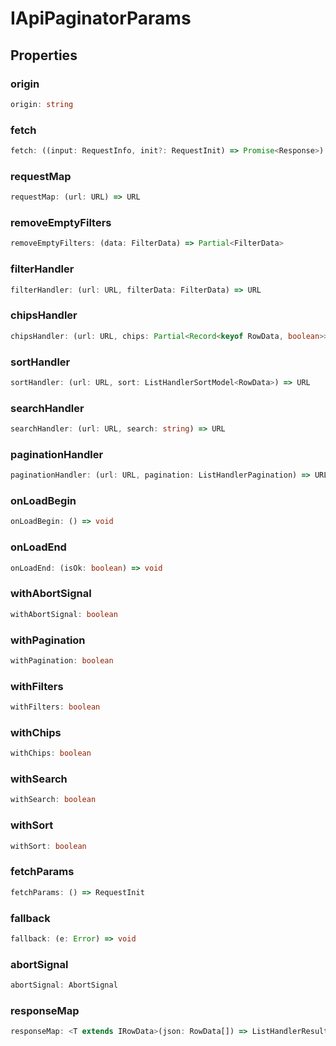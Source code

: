 # IApiPaginatorParams

## Properties

### origin

```ts
origin: string
```

### fetch

```ts
fetch: ((input: RequestInfo, init?: RequestInit) => Promise<Response>) & ((input: RequestInfo, init?: RequestInit) => Promise<...>)
```

### requestMap

```ts
requestMap: (url: URL) => URL
```

### removeEmptyFilters

```ts
removeEmptyFilters: (data: FilterData) => Partial<FilterData>
```

### filterHandler

```ts
filterHandler: (url: URL, filterData: FilterData) => URL
```

### chipsHandler

```ts
chipsHandler: (url: URL, chips: Partial<Record<keyof RowData, boolean>>) => URL
```

### sortHandler

```ts
sortHandler: (url: URL, sort: ListHandlerSortModel<RowData>) => URL
```

### searchHandler

```ts
searchHandler: (url: URL, search: string) => URL
```

### paginationHandler

```ts
paginationHandler: (url: URL, pagination: ListHandlerPagination) => URL
```

### onLoadBegin

```ts
onLoadBegin: () => void
```

### onLoadEnd

```ts
onLoadEnd: (isOk: boolean) => void
```

### withAbortSignal

```ts
withAbortSignal: boolean
```

### withPagination

```ts
withPagination: boolean
```

### withFilters

```ts
withFilters: boolean
```

### withChips

```ts
withChips: boolean
```

### withSearch

```ts
withSearch: boolean
```

### withSort

```ts
withSort: boolean
```

### fetchParams

```ts
fetchParams: () => RequestInit
```

### fallback

```ts
fallback: (e: Error) => void
```

### abortSignal

```ts
abortSignal: AbortSignal
```

### responseMap

```ts
responseMap: <T extends IRowData>(json: RowData[]) => ListHandlerResult<T> | Promise<ListHandlerResult<T>>
```
